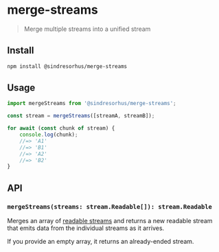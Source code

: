 # merge-streams

> Merge multiple streams into a unified stream

## Install

```sh
npm install @sindresorhus/merge-streams
```

## Usage

```js
import mergeStreams from '@sindresorhus/merge-streams';

const stream = mergeStreams([streamA, streamB]);

for await (const chunk of stream) {
	console.log(chunk);
	//=> 'A1'
	//=> 'B1'
	//=> 'A2'
	//=> 'B2'
}
```

## API

### `mergeStreams(streams: stream.Readable[]): stream.Readable`

Merges an array of [readable streams](https://nodejs.org/api/stream.html#readable-streams) and returns a new readable stream that emits data from the individual streams as it arrives.

If you provide an empty array, it returns an already-ended stream.
